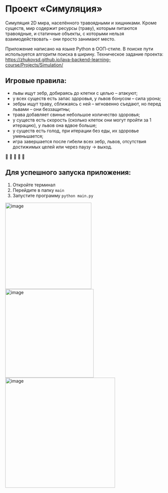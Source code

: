 # Проект «Симуляция»
Симуляция 2D мира, населённого травоядными и хищниками. Кроме существ, мир содержит ресурсы (траву), которым питаются травоядные, и статичные объекты, с которыми нельзя взаимодействовать - они просто занимают место.

Приложение написано на языке Python в ООП-стиле. В поиске пути используется алгоритм поиска в ширину.
Техническое задание проекта: https://zhukovsd.github.io/java-backend-learning-course/Projects/Simulation/

## Игровые правила:
- львы ищут зебр, добираясь до клетки с целью – атакуют;
- у всех существ есть запас здоровья, у львов бонусом – сила урона;
- зебры ищут траву, сближаясь с ней – мгновенно съедают, но перед львами – они беззащитны;
- трава добавляет свинье небольшое количество здоровья;
- у существ есть скорость (сколько клеток они могут пройти за 1 итерацию), у львов она вдвое больше;
- у существ есть голод, при итерации без еды, их здоровье уменьшается;
- игра завершается после гибели всех зебр, львов, отсутствия достижимых целей или через паузу -> выход.

🦁 🦓 🥬 🌴 🗻

## Для успешного запуска приложения:
1. Откройте терминал
2. Перейдите в папку `main`
3. Запустите программу `python main.py`

<img width="273" alt="image" src="https://github.com/ekataeva/Sumulation/assets/110416537/9a7dd093-6cfc-4806-bc04-e05485f54a18">

<img width="280" alt="image" src="https://github.com/ekataeva/Sumulation/assets/110416537/d5238267-1603-4e82-a184-b7ef8b1c2041">

<img width="348" alt="image" src="https://github.com/ekataeva/Sumulation/assets/110416537/239d910e-f78d-4e66-9499-5451d6be3fc0">
